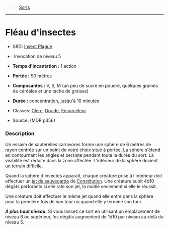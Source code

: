 ﻿---
!SpellHD
Level: 5
Type: Invocation
CastingTime: 1 action
Range: 90 mètres
Components: V, S, M (un peu de sucre en poudre, quelques graines de céréales et une tache de graisse)
Duration: concentration, jusqu'à 10 minutes
Classes: '[Clerc](hd_cleric.md), [Druide](hd_druid.md), [Ensorceleur](hd_sorcerer.md)'
Id: spells_hd.md#fléau-dinsectes
ParentLink: spells_hd.md#sorts
Name: Fléau d'insectes
ParentName: Sorts
NameLevel: 1
AltName: '[Insect Plague](srd_spells_insect_plague.md)'
Source: (MDR p356)
Attributes: {}
---
> [Sorts](hd_spells.md)

---

# Fléau d'insectes

- SRD: [Insect Plague](srd_spells_insect_plague.md)

-  Invocation de niveau 5

- **Temps d'incantation :** 1 action

- **Portée :** 90 mètres

- **Composantes :** V, S, M (un peu de sucre en poudre, quelques graines de céréales et une tache de graisse)

- **Durée :** concentration, jusqu'à 10 minutes

- Classes: [Clerc](hd_cleric.md), [Druide](hd_druid.md), [Ensorceleur](hd_sorcerer.md)

- Source: (MDR p356)

### Description

Un essaim de sauterelles carnivores forme une sphère de 6 mètres de rayon centrée sur un point de votre choix situé à portée. La sphère s'étend en contournant les angles et persiste pendant toute la durée du sort. La visibilité est réduite dans la zone affectée. L'intérieur de la sphère devient un terrain difficile.

Quand la sphère d'insectes apparaît, chaque créature prise à l'intérieur doit effectuer un [jet de sauvegarde](hd_abilities_jets_de_sauvegarde.md) de [Constitution](hd_abilities_constitution.md). Une créature subit 4d10 dégâts perforants si elle rate son jet, la moitié seulement si elle le réussit.

Une créature doit effectuer le même jet quand elle entre dans la sphère pour la première fois de son tour ou quand elle y termine son tour.

**_À plus haut niveau._** Si vous lancez ce sort en utilisant un emplacement de niveau 6 ou supérieur, les dégâts augmentent de 1d10 par niveau au-delà du niveau 5.

